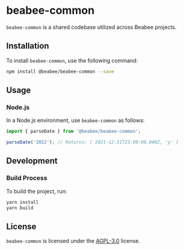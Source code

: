 # beabee-common

`beabee-common` is a shared codebase utilized across Beabee projects.

## Installation

To install `beabee-common`, use the following command:

```bash
npm install @beabee/beabee-common --save
```

## Usage

### Node.js

In a Node.js environment, use `beabee-common` as follows:

```ts
import { parseDate } from '@beabee/beabee-common';

parseDate('2022'); // Returns: [ 2021-12-31T23:00:00.000Z, 'y' ]
```

## Development

### Build Process

To build the project, run:

```bash
yarn install
yarn build
```

## License

`beabee-common` is licensed under the [AGPL-3.0](./LICENSE) license.
